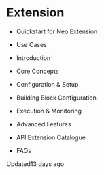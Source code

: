 # Extension

- Quickstart for Neo Extension

- Use Cases

- Introduction

- Core Concepts

- Configuration & Setup

- Building Block Configuration

- Execution & Monitoring

- Advanced Features

- API Extension Catalogue

- FAQs

Updated13 days ago